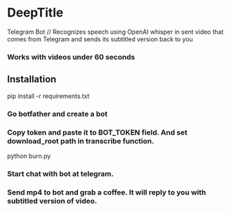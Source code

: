 # DeepTitle
Telegram Bot // Recognizes speech using OpenAI whisper in sent video that comes from Telegram and sends its subtitled version back to you 

### Works with videos under 60 seconds 

## Installation 
pip install -r requirements.txt

### Go botfather and create a bot

### Copy token and paste it to BOT_TOKEN field. And set download_root path in transcribe function.

python burn.py

### Start chat with bot at telegram. 

### Send mp4 to bot and grab a coffee. It will reply to you with subtitled version of video.
